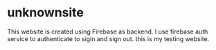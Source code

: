 # unknownsite
This website is created using Firebase as backend. I use firebase auth service to authenticate to sigin and sign out. this is my testing website.
